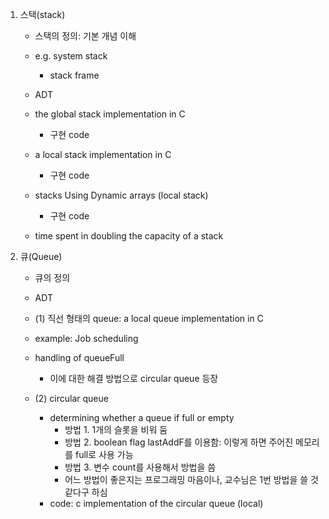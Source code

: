 

1. 스택(stack)
    - 스택의 정의: 기본 개념 이해
    - e.g. system stack
        - stack frame

    - ADT

    - the global stack implementation in C
        - 구현 code

    - a local stack implementation in C
        - 구현 code
    
    - stacks Using Dynamic arrays (local stack)
        - 구현 code
    
    - time spent in doubling the capacity of a stack


2. 큐(Queue)
    - 큐의 정의
    - ADT

    - (1) 직선 형태의 queue: a local queue implementation in C
    - example: Job scheduling
    - handling of queueFull
        - 이에 대한 해결 방법으로 circular queue 등장

    - (2) circular queue
        - determining whether a queue if full or empty
            - 방법 1. 1개의 슬롯을 비워 둠
            - 방법 2. boolean flag lastAddF를 이용함: 이렇게 하면 주어진 메모리를 full로 사용 가능
            - 방법 3. 변수 count를 사용해서 방법을 씀
            - 어느 방법이 좋은지는 프로그래밍 마음이나, 교수님은 1번 방법을 쓸 것 같다구 하심
        - code: c implementation of the circular queue (local)





